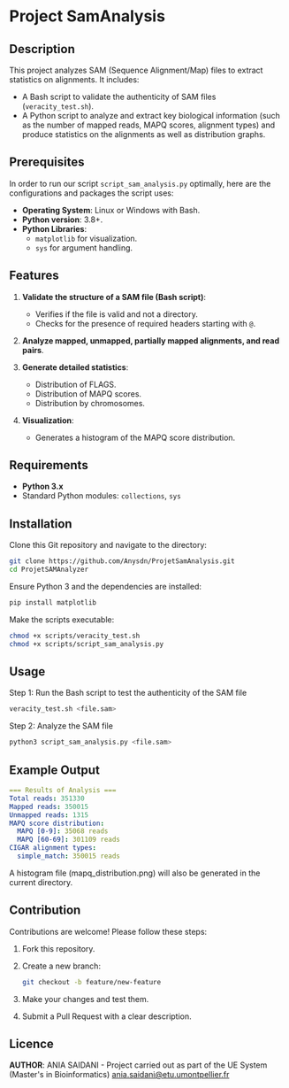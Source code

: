 # Project SamAnalysis

## Description
This project analyzes SAM (Sequence Alignment/Map) files to extract statistics on alignments. It includes:
- A Bash script to validate the authenticity of SAM files (`veracity_test.sh`).
- A Python script to analyze and extract key biological information (such as the number of mapped reads, MAPQ scores, alignment types) and produce statistics on the alignments as well as distribution graphs.

## Prerequisites
In order to run our script `script_sam_analysis.py` optimally, here are the configurations and packages the script uses:

- **Operating System**: Linux or Windows with Bash.
- **Python version**: 3.8+.
- **Python Libraries**:
  - `matplotlib` for visualization.
  - `sys` for argument handling.

## Features
1. **Validate the structure of a SAM file (Bash script)**:  
    - Verifies if the file is valid and not a directory.  
    - Checks for the presence of required headers starting with `@`.
   
2. **Analyze mapped, unmapped, partially mapped alignments, and read pairs**.

3. **Generate detailed statistics**:
   - Distribution of FLAGS.
   - Distribution of MAPQ scores.
   - Distribution by chromosomes.

4. **Visualization**:  
    - Generates a histogram of the MAPQ score distribution.

## Requirements
- **Python 3.x**  
- Standard Python modules: `collections`, `sys`

## Installation
Clone this Git repository and navigate to the directory:

```bash
git clone https://github.com/Anysdn/ProjetSamAnalysis.git
cd ProjetSAMAnalyzer
```

Ensure Python 3 and the dependencies are installed:
```bash
pip install matplotlib
```

Make the scripts executable:
```bash
chmod +x scripts/veracity_test.sh
chmod +x scripts/script_sam_analysis.py
```
## Usage
Step 1: Run the Bash script to test the authenticity of the SAM file
```bash
veracity_test.sh <file.sam>
```
Step 2: Analyze the SAM file
```bash
python3 script_sam_analysis.py <file.sam>
```
## Example Output

```yaml
=== Results of Analysis ===
Total reads: 351330
Mapped reads: 350015
Unmapped reads: 1315
MAPQ score distribution:
  MAPQ [0-9]: 35068 reads
  MAPQ [60-69]: 301109 reads
CIGAR alignment types:
  simple_match: 350015 reads
```

A histogram file (mapq_distribution.png) will also be generated in the current directory.

## Contribution

Contributions are welcome! Please follow these steps:

1. Fork this repository.
2. Create a new branch:

    ```bash
    git checkout -b feature/new-feature
    ```

3. Make your changes and test them.
4. Submit a Pull Request with a clear description.



## Licence

**AUTHOR**:
ANIA SAIDANI - Project carried out as part of the UE System (Master's in Bioinformatics)
ania.saidani@etu.umontpellier.fr

